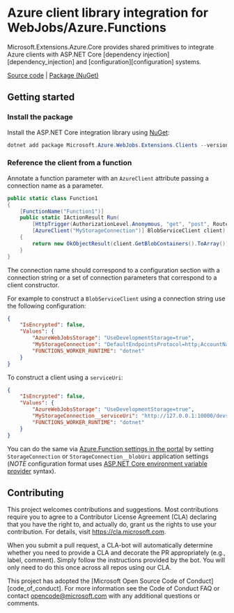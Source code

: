 # Azure client library integration for WebJobs/Azure.Functions

Microsoft.Extensions.Azure.Core provides shared primitives to integrate Azure clients with ASP.NET Core [dependency injection][dependency_injection] and [configuration][configuration] systems.

[Source code][source_root] | [Package (NuGet)][package]

## Getting started

### Install the package

Install the ASP.NET Core integration library using [NuGet][nuget]:

```powershell
dotnet add package Microsoft.Azure.WebJobs.Extensions.Clients --version 1.0.0-beta.1
```

### Reference the client from a function

Annotate a function parameter with an `AzureClient` attribute passing a connection name as a parameter.

```C# Snippet:AzureClientInFunction
public static class Function1
{
    [FunctionName("Function1")]
    public static IActionResult Run(
        [HttpTrigger(AuthorizationLevel.Anonymous, "get", "post", Route = null)] HttpRequest req,
        [AzureClient("MyStorageConnection")] BlobServiceClient client)
    {
        return new OkObjectResult(client.GetBlobContainers().ToArray());
    }
}
```

The connection name should correspond to a configuration section with a connection string or a set of connection parameters that correspond to a client constructor.

For example to construct a `BlobServiceClient` using a connection string use the following configuration:

```json
{
    "IsEncrypted": false,
    "Values": {
        "AzureWebJobsStorage": "UseDevelopmentStorage=true",
        "MyStorageConnection": "DefaultEndpointsProtocol=http;AccountName=devstoreaccount1;AccountKey=Eby8vdM02xNOcqFlqUwJPLlmEtlCDXJ1OUzFT50uSRZ6IFsuFq2UVErCz4I6tq/K1SZFPTOtr/KBHBeksoGMGw==;BlobEndpoint=http://127.0.0.1:10000/devstoreaccount1;QueueEndpoint=http://127.0.0.1:10001/devstoreaccount1;",
        "FUNCTIONS_WORKER_RUNTIME": "dotnet"
    }
}
```

To construct a client using a `serviceUri`:

```json
{
    "IsEncrypted": false,
    "Values": {
        "AzureWebJobsStorage": "UseDevelopmentStorage=true",
        "MyStorageConnection__serviceUri": "http://127.0.0.1:10000/devstoreaccount1/container/blob",
        "FUNCTIONS_WORKER_RUNTIME": "dotnet"
    }
}
```

You can do the same via [Azure.Function settings in the portal][azure_function_settings] by setting `StorageConnection` or `StorageConnection__blobUri` application settings (*NOTE* configuration format uses [ASP.NET Core environment variable provider][aspnet_core_env_vars] syntax).

## Contributing
This project welcomes contributions and suggestions. Most contributions require you to agree to a Contributor License Agreement (CLA) declaring that you have the right to, and actually do, grant us the rights to use your contribution. For details, visit https://cla.microsoft.com.

When you submit a pull request, a CLA-bot will automatically determine whether you need to provide a CLA and decorate the PR appropriately (e.g., label, comment). Simply follow the instructions provided by the bot. You will only need to do this once across all repos using our CLA.

This project has adopted the [Microsoft Open Source Code of Conduct][code_of_conduct]. For more information see the Code of Conduct FAQ or contact opencode@microsoft.com with any additional questions or comments.


<!-- LINKS -->
[source_root]: https://github.com/Azure/azure-sdk-for-net/tree/master/sdk/extensions/Microsoft.Azure.WebJobs.Extensions.Clients/
[nuget]: https://www.nuget.org/
[package]: https://www.nuget.org/packages/Microsoft.Extensions.Azure/
[azure_function_settings]: https://docs.microsoft.com/azure/azure-functions/functions-how-to-use-azure-function-app-settings
[aspnet_core_env_vars]: https://docs.microsoft.com/aspnet/core/fundamentals/configuration/?view=aspnetcore-3.1#environment-variables